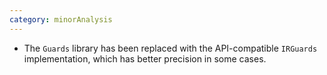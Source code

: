 ```yaml
---
category: minorAnalysis
---
```

* The `Guards` library has been replaced with the API-compatible `IRGuards` implementation, which has better precision in some cases.